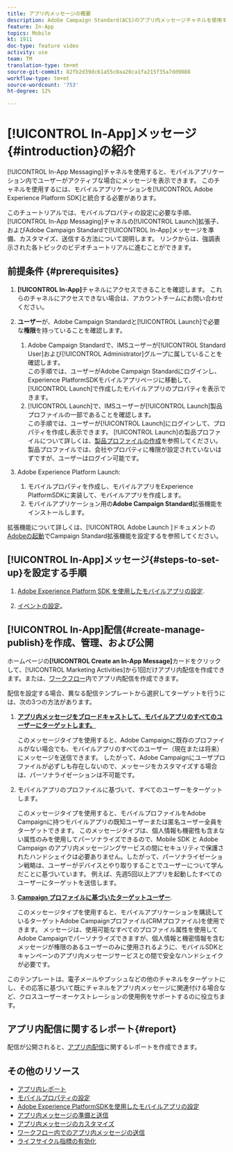 ```yaml
---
title: アプリ内メッセージの概要
description: Adobe Campaign Standard(ACS)のアプリ内メッセージチャネルを使用すると、モバイルアプリ内での顧客のリアルタイム動作に応じて、文脈で関連するアプリ内メッセージをユーザーに提示できます。
feature: In-App
topics: Mobile
kt: 1911
doc-type: feature video
activity: use
team: TM
translation-type: tm+mt
source-git-commit: 82fb2d39dc61a55c0aa20ca1fa215f35a7dd9088
workflow-type: tm+mt
source-wordcount: '753'
ht-degree: 12%

---
```



# [!UICONTROL In-App]メッセージ{#introduction}の紹介

[!UICONTROL In-App Messaging]チャネルを使用すると、モバイルアプリケーション内でユーザーがアクティブな場合にメッセージを表示できます。 このチャネルを使用するには、モバイルアプリケーションを[!UICONTROL Adobe Experience Platform SDK]と統合する必要があります。

このチュートリアルでは、モバイルプロパティの設定に必要な手順、[!UICONTROL In-App Messaging]チャネルの[!UICONTROL Launch]拡張子、およびAdobe Campaign Standardで[!UICONTROL In-App]メッセージを準備、カスタマイズ、送信する方法について説明します。 リンクからは、強調表示された各トピックのビデオチュートリアルに進むことができます。

## 前提条件 {#prerequisites}

1. **[!UICONTROL In-App]**&#x200B;チャネルにアクセスできることを確認します。 これらのチャネルにアクセスできない場合は、アカウントチームにお問い合わせください。
1. **ユーザー**&#x200B;が、Adobe Campaign Standardと[!UICONTROL Launch]で必要な&#x200B;**権限**&#x200B;を持っていることを確認します。

   1. Adobe Campaign Standardで、IMSユーザーが[!UICONTROL Standard User]および[!UICONTROL Administrator]グループに属していることを確認します。\
      この手順では、ユーザーがAdobe Campaign Standardにログインし、Experience PlatformSDKモバイルアプリページに移動して、[!UICONTROL Launch]で作成したモバイルアプリのプロパティを表示できます。
   1. [!UICONTROL Launch]で、IMSユーザーが[!UICONTROL Launch]製品プロファイルの一部であることを確認します。\
      この手順では、ユーザーが[!UICONTROL Launch]にログインして、プロパティを作成し表示できます。 [!UICONTROL Launch]の製品プロファイルについて詳しくは、[製品プロファイルの作成](https://docs.adobelaunch.com/launch-reference/administration/user-permissions#3-create-your-product-profile)を参照してください。 製品プロファイルでは、会社やプロパティに権限が設定されていないはずですが、ユーザーはログイン可能です。

1. Adobe Experience Platform Launch:

   1. モバイルプロパティを作成し、モバイルアプリをExperience PlatformSDKに実装して、モバイルアプリを作成します。
   1. モバイルアプリケーション用の&#x200B;**Adobe Campaign Standard**&#x200B;拡張機能をインストールします。

拡張機能について詳しくは、[!UICONTROL Adobe Launch ]ドキュメントの[Adobeの起動](https://aep-sdks.gitbook.io/docs/using-mobile-extensions/adobe-campaign-standard)でCampaign Standard拡張機能を設定するを参照してください。

## [!UICONTROL In-App]メッセージ{#steps-to-set-up}を設定する手順

1. [Adobe Experience Platform SDK を使用したモバイルアプリの設定](/help/communication-channels/mobile/configure-mobile-apps-using-aep-sdk.md).

1. [イベントの設定](/help/communication-channels/mobile/in-app/configure-events.md)。

## [!UICONTROL In-App]配信{#create-manage-publish}を作成、管理、および公開

ホームページの&#x200B;**[!UICONTROL Create an In-App Message]**&#x200B;カードをクリックして、[!UICONTROL Marketing Activities]から1回だけアプリ内配信を作成できます。または、[ワークフロー](/help/communication-channels/mobile/in-app/in-app-activity.md)内でアプリ内配信を作成できます。

配信を設定する場合、異なる配信テンプレートから選択してターゲットを行うには、次の3つの方法があります。

1. [**アプリ内メッセージをブロードキャストして、モバイルアプリのすべてのユーザーにターゲットします。**](/help/communication-channels/mobile/in-app/broadcast-in-app-message.md) 

   このメッセージタイプを使用すると、Adobe Campaignに既存のプロファイルがない場合でも、モバイルアプリのすべてのユーザー（現在または将来）にメッセージを送信できます。 したがって、Adobe Campaignにユーザプロファイルが必ずしも存在しないので、メッセージをカスタマイズする場合は、パーソナライゼーションは不可能です。

1. モバイルアプリのプロファイルに基づいて、すべてのユーザーをターゲットします。

   このメッセージタイプを使用すると、モバイルプロファイルをAdobe Campaignに持つモバイルアプリの既知ユーザーまたは匿名ユーザー全員をターゲットできます。 このメッセージタイプは、個人情報も機密性も含まない属性のみを使用してパーソナライズできるので、Mobile SDK と Adobe Campaign のアプリ内メッセージングサービスの間にセキュリティで保護されたハンドシェイクは必要ありません。したがって、パーソナライゼーション戦略は、ユーザーがデバイスとやり取りすることでユーザーについて学んだことに基づいています。 例えば、先週5回以上アプリを起動したすべてのユーザーにターゲットを送信します。

1. [**Campaign プロファイルに基づいたターゲットユーザー**](/help/communication-channels/mobile/in-app/target-users-based-on-campaign-profile.md).

   このメッセージタイプを使用すると、モバイルアプリケーションを購読しているターゲットAdobe Campaignプロファイル(CRMプロファイル)を使用できます。 メッセージは、使用可能なすべてのプロファイル属性を使用してAdobe Campaignでパーソナライズできますが、個人情報と機密情報を含むメッセージが権限のあるユーザーのみに使用されるように、モバイルSDKとキャンペーンのアプリ内メッセージサービスとの間で安全なハンドシェイクが必要です。

このテンプレートは、電子メールやプッシュなどの他のチャネルをターゲットにし、その応答に基づいて既にチャネルをアプリ内メッセージに関連付ける場合など、クロスユーザーオーケストレーションの使用例をサポートするのに役立ちます。

## アプリ内配信に関するレポート{#report}

配信が公開されると、[アプリ内配信](/help/communication-channels/mobile/in-app/in-app-reporting.md)に関するレポートを作成できます。

## その他のリソース

* [アプリ内レポート](https://docs.adobe.com/content/help/en/campaign-standard/using/reporting/list-of-reports/in-app-report.html)
* [モバイルプロパティの設定](https://aep-sdks.gitbook.io/docs/getting-started/create-a-mobile-property)
* [Adobe Experience PlatformSDKを使用したモバイルアプリの設定](https://helpx.adobe.com/jp/campaign/kb/configuring-app-sdk.html)
* [アプリ内メッセージの準備と送信](https://docs.adobe.com/content/help/en/campaign-standard/using/communication-channels/in-app-messaging/preparing-and-sending-an-in-app-message.html)
* [アプリ内メッセージのカスタマイズ](https://docs.adobe.com/content/help/en/campaign-standard/using/communication-channels/in-app-messaging/customizing-an-in-app-message.html)
* [ワークフロー内でのアプリ内メッセージの送信](https://docs.adobe.com/content/help/en/campaign-standard/using/managing-processes-and-data/channel-activities/in-app-delivery.html)
* [ライフサイクル指標の有効化](https://aep-sdks.gitbook.io/docs/getting-started/initialize-the-sdk#enable-lifecycle-metrics)
